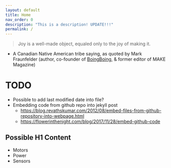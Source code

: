```yaml
---
layout: default
title: Home
nav_order: 0
description: "This is a description! UPDATE!!!"
permalink: /
---
```

> Joy is a well-made object, equaled only to the joy of making it.

- A Canadian Native American tribe saying, as quoted by Mark Fraunfelder (author, co-founder of [BoingBoing](https://boingboing.net/), & former editor of MAKE Magazine)

# TODO
- Possible to add last modified date into file?
- Embedding code from github repo into jekyll post
  - https://blog.revathskumar.com/2012/08/embed-files-from-github-repository-into-webpage.html
  - https://flowerinthenight.com/blog/2017/11/28/embed-github-code

## Possible H1 Content
- Motors
- Power
- Sensors
